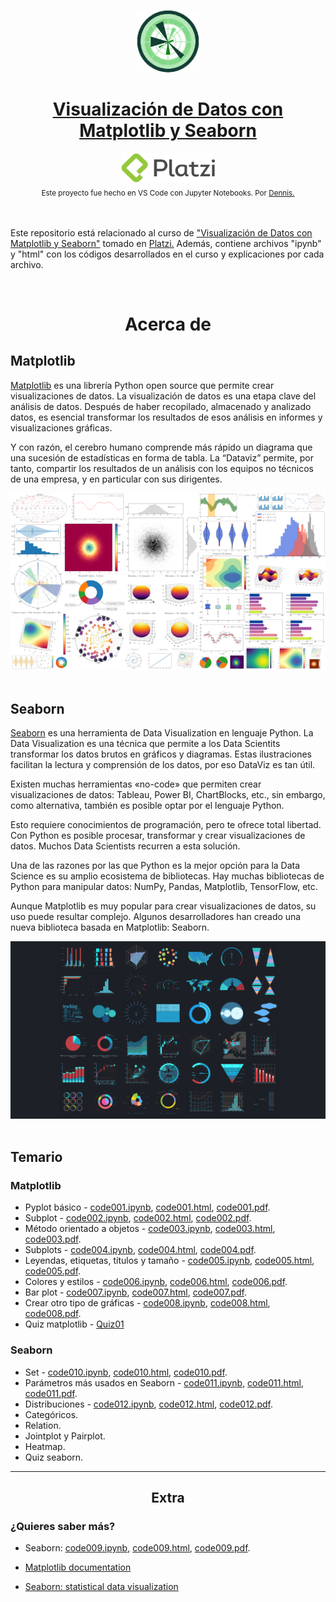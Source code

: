 <p align="center"><a href="https://platzi.com/cursos/matplotlib-seaborn/"><img src="codes/images/logo.png" alt="MarkText" width="100" height="100"></p>

<h1 align="center">Visualización de Datos con Matplotlib y Seaborn</h1>

<div align="center">
  <a href="https://platzi.com">
    <img src="codes/images/platzi.png" width="150" height="47" alt="Platzi">
  </a>
</div>

<div align="center">
  <sub>Este proyecto fue hecho en VS Code con Jupyter Notebooks. Por
    <a href="https://github.com/DensLopez">Dennis.</a>
  </sub>
</div>
<br />
<br />

Este repositorio está relacionado al curso de <a href="https://platzi.com/cursos/matplotlib-seaborn">"Visualización de Datos con Matplotlib y Seaborn"</a> tomado en <a href="https://platzi.com">Platzi.</a> Además, contiene archivos "ipynb" y "html" con los códigos desarrollados en el curso y explicaciones por cada archivo.

<br />

<h1 align="center">Acerca de </h1>

## Matplotlib

[Matplotlib](https://matplotlib.org/) es una librería Python open source que permite crear visualizaciones de datos. La visualización de datos es una etapa clave del análisis de datos. Después de haber recopilado, almacenado y analizado datos, es esencial transformar los resultados de esos análisis en informes y visualizaciones gráficas.

Y con razón, el cerebro humano comprende más rápido un diagrama que una sucesión de estadísticas en forma de tabla. La “Dataviz” permite, por tanto, compartir los resultados de un análisis con los equipos no técnicos de una empresa, y en particular con sus dirigentes.

<div align="center">
  <a href="https://matplotlib.org/">
    <img src="codes/images/matplotlib.png" alt="Matplotlib">
  </a>
</div>
<br />

## **Seaborn**

[Seaborn](https://seaborn.pydata.org/) es una herramienta de Data Visualization en lenguaje Python. La Data Visualization es una técnica que permite a los Data Scientits transformar los datos brutos en gráficos y diagramas. Estas ilustraciones facilitan la lectura y comprensión de los datos, por eso DataViz es tan útil.

Existen muchas herramientas «no-code» que permiten crear visualizaciones de datos: Tableau, Power BI, ChartBlocks, etc., sin embargo, como alternativa, también es posible optar por el lenguaje Python.

Esto requiere conocimientos de programación, pero te ofrece total libertad. Con Python es posible procesar, transformar y crear visualizaciones de datos. Muchos Data Scientists recurren a esta solución.

Una de las razones por las que Python es la mejor opción para la Data Science es su amplio ecosistema de bibliotecas. Hay muchas bibliotecas de Python para manipular datos: NumPy, Pandas, Matplotlib, TensorFlow, etc.

Aunque Matplotlib es muy popular para crear visualizaciones de datos, su uso puede resultar complejo. Algunos desarrolladores han creado una nueva biblioteca basada en Matplotlib: Seaborn.

<div align="center">
  <a href="https://seaborn.pydata.org/">
    <img src="codes/images/seaborn.png" alt="Seaborn">
  </a>
</div>

<br />

## Temario

### Matplotlib

- Pyplot básico - [code001.ipynb](codes/code001.ipynb), [code001.html](codes/html/code001.html), [code001.pdf](codes/pdfs/code001.pdf).
- Subplot - [code002.ipynb](codes/code002.ipynb), [code002.html](codes/html/code002.html), [code002.pdf](codes/pdfs/code002.pdf).
- Método orientado a objetos - [code003.ipynb](codes/code003.ipynb), [code003.html](codes/html/code003.html), [code003.pdf](codes/pdfs/code003.pdf).
- Subplots - [code004.ipynb](codes/code004.ipynb), [code004.html](codes/html/code004.html), [code004.pdf](codes/pdfs/code004.pdf).
- Leyendas, etiquetas, títulos y tamaño - [code005.ipynb](codes/code005.ipynb), [code005.html](codes/html/code005.html), [code005.pdf](codes/pdfs/code005.pdf).
- Colores y estilos - [code006.ipynb](codes/code006.ipynb), [code006.html](codes/html/code006.html), [code006.pdf](codes/pdfs/code006.pdf).
- Bar plot - [code007.ipynb](codes/code007.ipynb), [code007.html](codes/html/code007.html), [code007.pdf](codes/pdfs/code007.pdf).
- Crear otro tipo de gráficas - [code008.ipynb](codes/code008.ipynb), [code008.html](codes/html/code008.html), [code008.pdf](codes/pdfs/code008.pdf).
- Quiz matplotlib - [Quiz01](codes/pdfs/quiz01.pdf)

### Seaborn

- Set - [code010.ipynb](codes/code010.ipynb), [code010.html](codes/html/code010.html), [code010.pdf](codes/pdfs/code010.pdf).
- Parámetros más usados en Seaborn - [code011.ipynb](codes/code011.ipynb), [code011.html](codes/html/code011.html), [code011.pdf](codes/pdfs/code011.pdf).
- Distribuciones - [code012.ipynb](codes/code012.ipynb), [code012.html](codes/html/code012.html), [code012.pdf](codes/pdfs/code012.pdf).
- Categóricos.
- Relation.
- Jointplot y Pairplot.
- Heatmap.
- Quiz seaborn.

-----------------------------

<h2 align="center">Extra</h2>

### ¿Quieres saber más?

- Seaborn: [code009.ipynb](codes/code009.ipynb), [code009.html](codes/html/code009.html), [code009.pdf](codes/pdfs/code009.pdf).

- [Matplotlib documentation](https://matplotlib.org/stable/index.html)

- [Seaborn: statistical data visualization](https://seaborn.pydata.org/)

<br />
